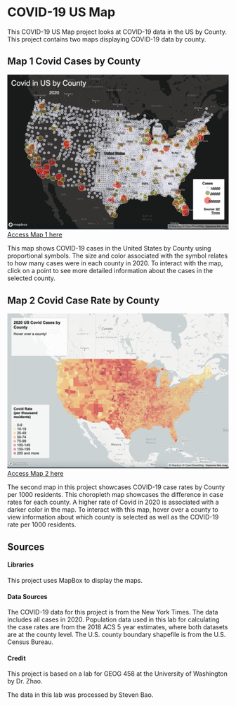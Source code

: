 # COVID-19 US Map

This COVID-19 US Map project looks at COVID-19 data in the US by County. This project contains two maps displaying COVID-19 data by county.

## Map 1 Covid Cases by County
![Map1](/img/map1.png)
[Access Map 1 here](https://olsenbt.github.io/covid-map/map1.html)

This map shows COVID-19 cases in the United States by County using proportional symbols. The size and color associated with the symbol relates to how many cases were in each county in 2020. To interact with the map, click on a point to see more detailed information about the cases in the selected county.

## Map 2 Covid Case Rate by County
![Map2](/img/map2.png)
[Access Map 2 here](https://olsenbt.github.io/covid-map/map2.html)

The second map in this project showcases COVID-19 case rates by County per 1000 residents. This choropleth map showcases the difference in case rates for each county. A higher rate of Covid in 2020 is associated with a darker color in the map. To interact with this map, hover over a county to view information about which county is selected as well as the COVID-19 rate per 1000 residents.

## Sources
#### Libraries
This project uses MapBox to display the maps.

#### Data Sources
The COVID-19 data for this project is from the New York Times. The data includes all cases in 2020. Population data used in this lab for calculating the case rates are from the 2018 ACS 5 year estimates, where both datasets are at the county level. The U.S. county boundary shapefile is from the U.S. Census Bureau.

#### Credit
This project is based on a lab for GEOG 458 at the University of Washington by Dr. Zhao.

The data in this lab was processed by Steven Bao.